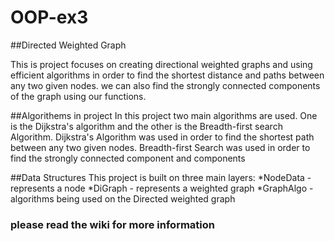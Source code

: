 # OOP-ex3

##Directed Weighted Graph

This is project focuses on creating directional weighted graphs and using efficient algorithms in order to find the shortest distance and paths between any two given nodes. we can also find the strongly connected components of the graph using our functions. 


##Algorithems in project
In this project two main algorithms are used. One is the Dijkstra's algorithm and the other is the Breadth-first search Algorithm. Dijkstra's Algorithm was used in order to find the shortest path between any two given nodes. Breadth-first Search was used in order to find the strongly connected component and components

##Data Structures
This project is built on three main layers:
*NodeData - represents a node
*DiGraph - represents a weighted graph
*GraphAlgo - algorithms being used on the Directed weighted graph


### please read the wiki for more information 
